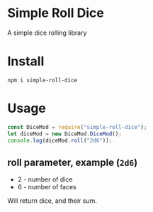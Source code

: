 # Simple Roll Dice

A simple dice rolling library

# Install
```
npm i simple-roll-dice
```

# Usage

```javascript
const DiceMod = require("simple-roll-dice");
let diceMod = new DiceMod.DiceMod();
console.log(diceMod.roll("2d6"));
```

## roll parameter, example (`2d6`)

 - 2 - number of dice
 - 6 - number of faces

Will return dice, and their sum.